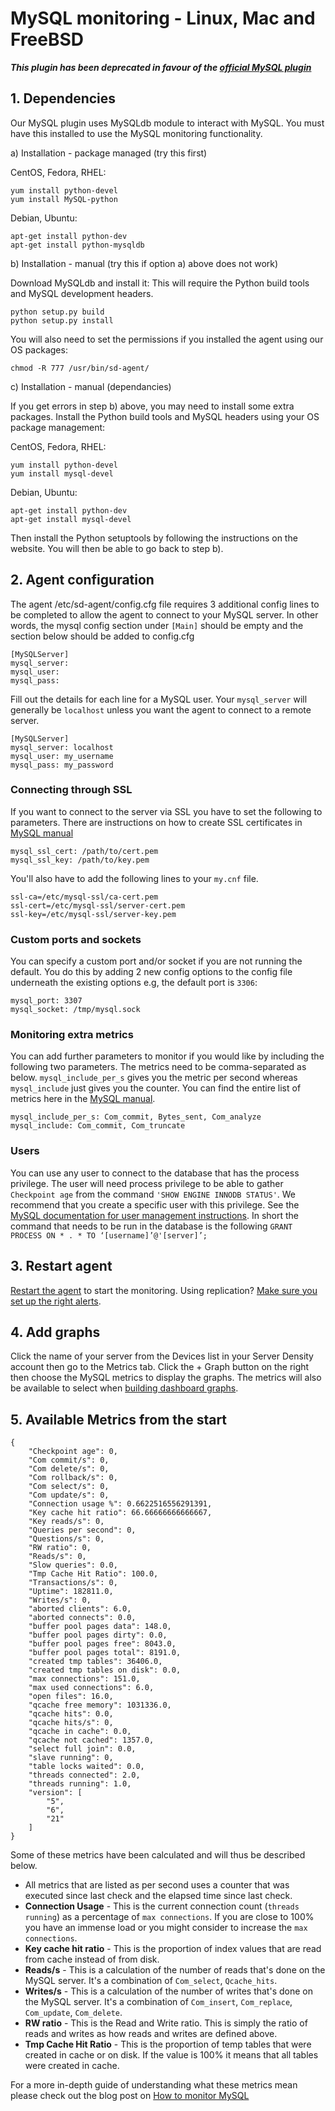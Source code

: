 # MySQL monitoring  - Linux, Mac and FreeBSD

**_This plugin has been deprecated in favour of the [official MySQL plugin](https://support.serverdensity.com/hc/en-us/articles/360001066123)_**

## 1. Dependencies

Our MySQL plugin uses MySQLdb module to interact with MySQL. You must have this installed to use the MySQL monitoring functionality.

a) Installation - package managed (try this first)

CentOS, Fedora, RHEL:

    yum install python-devel
    yum install MySQL-python

Debian, Ubuntu:

    apt-get install python-dev
    apt-get install python-mysqldb

b) Installation - manual (try this if option a) above does not work)

Download MySQLdb and install it: This will require the Python build tools and MySQL development headers.

    python setup.py build
    python setup.py install

You will also need to set the permissions if you installed the agent using our OS packages: 

    chmod -R 777 /usr/bin/sd-agent/

c) Installation - manual (dependancies)

If you get errors in step b) above, you may need to install some extra packages. Install the Python build tools and MySQL headers using your OS package management:

CentOS, Fedora, RHEL:

    yum install python-devel
    yum install mysql-devel

Debian, Ubuntu:

    apt-get install python-dev
    apt-get install mysql-devel
Then install the Python setuptools by following the instructions on the website. You will then be able to go back to step b).


## 2. Agent configuration

The agent /etc/sd-agent/config.cfg file requires 3 additional config lines to be completed to allow the agent to connect to your MySQL server. In other words, the mysql config section under `[Main]` should be empty and the section below should be added to config.cfg

    [MySQLServer]
    mysql_server:
    mysql_user:
    mysql_pass:

Fill out the details for each line for a MySQL user. Your `mysql_server` will generally be `localhost` unless you want the agent to connect to a remote server.

    [MySQLServer]
    mysql_server: localhost
    mysql_user: my_username
    mysql_pass: my_password

### Connecting through SSL
If you want to connect to the server via SSL you have to set the following to parameters. There are instructions on how to create SSL certificates in [MySQL manual](http://dev.mysql.com/doc/refman/5.5/en/creating-ssl-certs.html)
    
    mysql_ssl_cert: /path/to/cert.pem
    mysql_ssl_key: /path/to/key.pem

You'll also have to add the following lines to your `my.cnf` file.
    
    ssl-ca=/etc/mysql-ssl/ca-cert.pem
    ssl-cert=/etc/mysql-ssl/server-cert.pem
    ssl-key=/etc/mysql-ssl/server-key.pem

### Custom ports and sockets
You can specify a custom port and/or socket if you are not running the default. You do this by adding 2 new config options to the config file underneath the existing options e.g, the default port is `3306`: 

    mysql_port: 3307
    mysql_socket: /tmp/mysql.sock

### Monitoring extra metrics
You can add further parameters to monitor if you would like by including the following two parameters. The metrics need to be comma-separated as below. `mysql_include_per_s` gives you the metric per second whereas `mysql_include` just gives you the counter. You can find the entire list of metrics here in the [MySQL manual](http://dev.mysql.com/doc/refman/5.1/en/server-status-variables.html#statvar_Slow_queries).

    mysql_include_per_s: Com_commit, Bytes_sent, Com_analyze
    mysql_include: Com_commit, Com_truncate

### Users

You can use any user to connect to the database that has the process privilege. The user will need process privilege to be able to gather `Checkpoint age` from the command `'SHOW ENGINE INNODB STATUS'`. We recommend that you create a specific user with this privilege. See the [MySQL documentation for user management instructions](http://dev.mysql.com/doc/refman/5.1/en/user-account-management.html). In short the command that needs to be run in the database is the following `GRANT PROCESS ON * . * TO ‘[username]’@'[server]’;`


## 3. Restart agent

[Restart the agent](https://support.serverdensity.com/hc/en-us/articles/360001084646) to start the monitoring. Using replication? [Make sure you set up the right alerts](http://support.serverdensity.com/hc/en-us/articles/360001066903).

## 4. Add graphs

Click the name of your server from the Devices list in your Server Density account then go to the Metrics tab. Click the + Graph button on the right then choose the MySQL metrics to display the graphs. The metrics will also be available to select when [building dashboard graphs](https://support.serverdensity.com/hc/en-us/articles/360001083846).

## 5. Available Metrics from the start

    {
        "Checkpoint age": 0,
        "Com commit/s": 0,
        "Com delete/s": 0,
        "Com rollback/s": 0,
        "Com select/s": 0,
        "Com update/s": 0,
        "Connection usage %": 0.6622516556291391,
        "Key cache hit ratio": 66.66666666666667,
        "Key reads/s": 0,
        "Queries per second": 0,
        "Questions/s": 0,
        "RW ratio": 0,
        "Reads/s": 0,
        "Slow queries": 0.0,
        "Tmp Cache Hit Ratio": 100.0,
        "Transactions/s": 0,
        "Uptime": 182811.0,
        "Writes/s": 0,
        "aborted clients": 6.0,
        "aborted connects": 0.0,
        "buffer pool pages data": 148.0,
        "buffer pool pages dirty": 0.0,
        "buffer pool pages free": 8043.0,
        "buffer pool pages total": 8191.0,
        "created tmp tables": 36406.0,
        "created tmp tables on disk": 0.0,
        "max connections": 151.0,
        "max used connections": 6.0,
        "open files": 16.0,
        "qcache free memory": 1031336.0,
        "qcache hits": 0.0,
        "qcache hits/s": 0,
        "qcache in cache": 0.0,
        "qcache not cached": 1357.0,
        "select full join": 0.0,
        "slave running": 0,
        "table locks waited": 0.0,
        "threads connected": 2.0,
        "threads running": 1.0,
        "version": [
            "5",
            "6",
            "21"
        ]
    }

Some of these metrics have been calculated and will thus be described below. 

* All metrics that are listed as per second uses a counter that was executed since last check and the elapsed time since last check. 
*  **Connection Usage** - This is the current connection count (`threads running`) as a percentage of `max connections`. If you are close to 100% you have an immense load or you might consider to increase the `max connections`.
*  **Key cache hit ratio** - This is the proportion of index values that are read from cache instead of from disk. 
*  **Reads/s** - This is a calculation of the number of reads that's done on the MySQL server. It's a combination of `Com_select`, `Qcache_hits`.
*  **Writes/s** - This is a calculation of the number of writes that's done on the MySQL server. It's a combination of `Com_insert`, `Com_replace`, `Com_update`, `Com_delete`.
*  **RW ratio** - This is the Read and Write ratio. This is simply the ratio of reads and writes as how reads and writes are defined above.
*  **Tmp Cache Hit Ratio** - This is the proportion of temp tables that were created in cache or on disk. If the value is 100% it means that all tables were created in cache.

For a more in-depth guide of understanding what these metrics mean please check out the blog post on [How to monitor MySQL](#)
